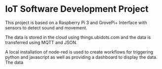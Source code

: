 # IoT Software Development Project

This project is based on a Raspberry Pi 3 and GrovePi+ Interface with sensors to detect sound and movement. 

The data is stored in the cloud using things.ubidots.com and the data is transferred using MQTT and JSON.

A local installation of node-red is used to create workflows for triggering python and javascript as well as providing a dashboard to display the data. The data 
